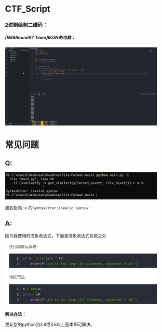 # CTF_Script

### 2进制绘制二维码：

##### [NSSRound#7 Team]IKUN的电脑：

<img src='./images/image.gif'>

<br>

# 常见问题

## Q:

<img src='./images/image1.png'>

遇到指向 := 的`SyntaxError:invalid syntax`

## A:

因为我使用的海象表达式，下面是海象表达式优势之处

<img src='./images/image2.png'>

**解决办法：**

更新您的python到3.8或3.8以上版本即可解决。
